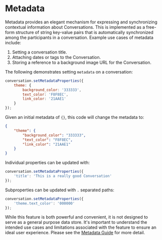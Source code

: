 # Metadata

Metadata provides an elegant mechanism for expressing and synchronizing contextual information about Conversations. This is implemented as a free-form structure of string key-value pairs that is automatically synchronized among the participants in a conversation. Example use cases of metadata include:

1. Setting a conversation title.
2. Attaching dates or tags to the Conversation.
3. Storing a reference to a background image URL for the Conversation.

The following demonstrates setting `metadata` on a conversation:

```javascript
conversation.setMetadataProperties({
    theme: {
        background_color: '333333',
        text_color: 'F8F8EC',
        link_color: '21AAE1'
    }
});
```

Given an initial metadata of `{}`, this code will change the metadata to:

```json
{
    "theme": {
        "background_color": "333333",
        "text_color": "F8F8EC",
        "link_color": "21AAE1"
    }
}
```

Individual properties can be updated with:

```javascript
conversation.setMetadataProperties({
    'title': 'This is a really good Conversation'
});
```

Subproperties can be updated with `.` separated paths:

```javascript
conversation.setMetadataProperties({
    'theme.text_color': '000000'
});
```

While this feature is both powerful and convenient, it is not designed to serve as a general purpose data store. It's important to understand the intended use cases and limitations associated with the feature to ensure an ideal user experience. Please see the [Metadata Guide](/docs/websdk/guides#layer-metadata) for more detail.
